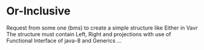 # Or-Inclusive
Request from some one (bms) to create a simple structure like Either in Vavr
<br/>
The structure must contain Left, Right and projections with use of Functional Interface of java-8 and Generics ...
